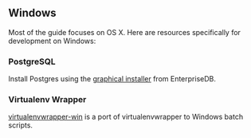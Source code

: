 ## Windows

Most of the guide focuses on OS X. Here are resources specifically for development on Windows:

### PostgreSQL

Install Postgres using the [graphical installer](http://www.postgresql.org/download/windows/) from EnterpriseDB.

### Virtualenv Wrapper

[virtualenvwrapper-win](https://pypi.python.org/pypi/virtualenvwrapper-win) is a port of virtualenvwrapper to Windows batch scripts.
